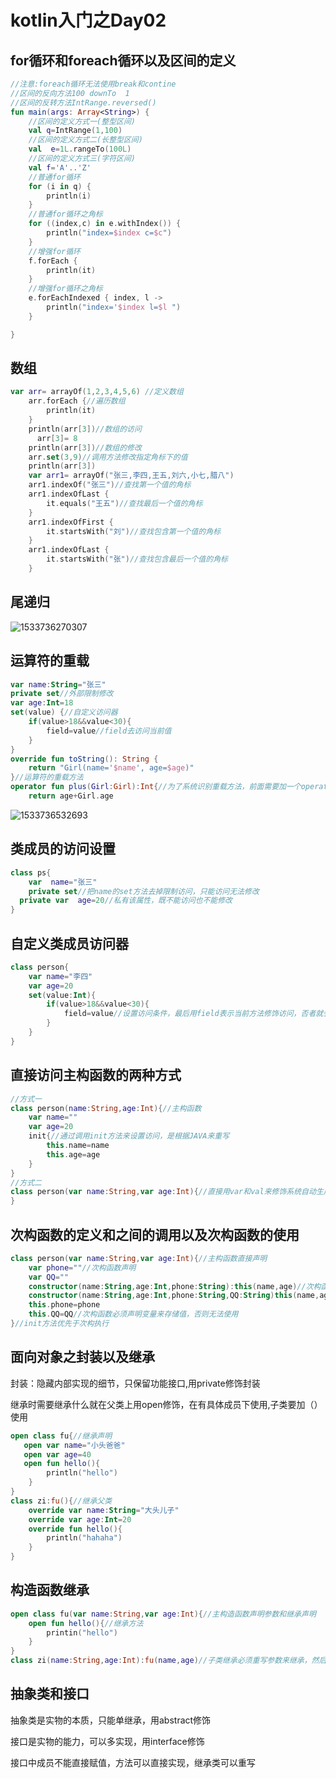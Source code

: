 # kotlin入门之Day02

## for循环和foreach循环以及区间的定义

```kotlin
//注意:foreach循环无法使用break和contine
//区间的反向方法100 downTo  1
//区间的反转方法IntRange.reversed()
fun main(args: Array<String>) {
    //区间的定义方式一(整型区间)
    val q=IntRange(1,100)
    //区间的定义方式二(长整型区间)
    val  e=1L.rangeTo(100L)
    //区间的定义方式三(字符区间)
    val f='A'..'Z'
    //普通for循环
    for (i in q) {
        println(i)
    }
    //普通for循环之角标
    for ((index,c) in e.withIndex()) {
        println("index=$index c=$c")
    }
    //增强for循环
    f.forEach {
        println(it)
    }
    //增强for循环之角标
    e.forEachIndexed { index, l ->
        println("index='$index l=$l ")
    }

}
```

## 数组

```kotlin
var arr= arrayOf(1,2,3,4,5,6) //定义数组
    arr.forEach {//遍历数组
        println(it)
    }
    println(arr[3])//数组的访问
      arr[3]= 8
    println(arr[3])//数组的修改
    arr.set(3,9)//调用方法修改指定角标下的值
    println(arr[3])
    var arr1= arrayOf("张三,李四,王五,刘六,小七,腊八")
    arr1.indexOf("张三")//查找第一个值的角标
    arr1.indexOfLast {
        it.equals("王五")//查找最后一个值的角标
    }
    arr1.indexOfFirst {
        it.startsWith("刘")//查找包含第一个值的角标
    }
    arr1.indexOfLast {
        it.startsWith("张")//查找包含最后一个值的角标
    }
```

## 尾递归

![1533736270307](D:\GitHub\Kotlin---Doy01\1533736270307.png)

## 运算符的重载

```kotlin
var name:String="张三"
private set//外部限制修改
var age:Int=18
set(value) {//自定义访问器
    if(value>18&&value<30){
        field=value//field去访问当前值
    }
}
override fun toString(): String {
    return "Girl(name='$name', age=$age)"
}//运算符的重载方法
operator fun plus(Girl:Girl):Int{//为了系统识别重载方法，前面需要加一个operator关键字
    return age+Girl.age
```

![1533736532693](D:\GitHub\Kotlin---Doy01\1533736532693.png)

## 类成员的访问设置

```kotlin
class ps{
    var  name="张三"
    private set//把name的set方法去掉限制访问，只能访问无法修改
  private var  age=20//私有该属性，既不能访问也不能修改
}
```

## 自定义类成员访问器

```kotlin
class person{
    var name="李四"
    var age=20
    set(value:Int){
        if(value>18&&value<30){
            field=value//设置访问条件，最后用field表示当前方法修饰访问，否者就会递归栈内存溢出
        }
    }
}
```

## 直接访问主构函数的两种方式

```kotlin
//方式一
class person(name:String,age:Int){//主构函数
    var name=""
    var age=20
    init{//通过调用init方法来设置访问，是根据JAVA来重写
        this.name=name
        this.age=age
    }
}
//方式二
class person(var name:String,var age:Int){//直接用var和val来修饰系统自动生成访问方法，这种方法使用广泛,只有主构造函数才能用var和val修饰
}
```

## 次构函数的定义和之间的调用以及次构函数的使用

```kotlin
class person(var name:String,var age:Int){//主构函数直接声明
    var phone=""//次构函数声明
    var QQ=""
    constructor(name:String,age:Int,phone:String):this(name,age)//次构函数的定义，用construction修饰，次函数必须继承主函数
    constructor(name:String,age:Int,phone:String,QQ:String)this(name,age,phone)//次构函数之间可以直接继承主函数也可以间接继承主函数
    this.phone=phone
    this.QQ=QQ//次构函数必须声明变量来存储值，否则无法使用
}//init方法优先于次构执行
```

## 面向对象之封装以及继承

封装：隐藏内部实现的细节，只保留功能接口,用private修饰封装

继承时需要继承什么就在父类上用open修饰，在有具体成员下使用,子类要加（）使用

```kotlin
open class fu{//继承声明
   open var name="小头爸爸"
   open var age=40
   open fun hello(){
        println("hello")
    }   
}
class zi:fu(){//继承父类
    override var name:String="大头儿子"
    override var age:Int=20
    override fun hello(){
        println("hahaha")
    }
}
```

## 构造函数继承

```kotlin
open class fu(var name:String,var age:Int){//主构造函数声明参数和继承声明
    open fun hello(){//继承方法
        printin("hello")
    }
}
class zi(name:String,age:Int):fu(name,age)//子类继承必须重写参数来继承，然后回调给父类
```

## 抽象类和接口

抽象类是实物的本质，只能单继承，用abstract修饰

接口是实物的能力，可以多实现，用interface修饰

接口中成员不能直接赋值，方法可以直接实现，继承类可以重写